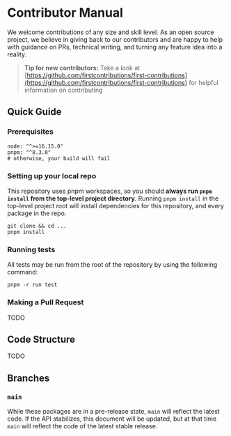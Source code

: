 # Contributor Manual

We welcome contributions of any size and skill level. As an open source project, we believe in giving back to our contributors and are happy to help with guidance on PRs, technical writing, and turning any feature idea into a reality.

> **Tip for new contributors:**
> Take a look at [https://github.com/firstcontributions/first-contributions](https://github.com/firstcontributions/first-contributions) for helpful information on contributing

## Quick Guide

### Prerequisites


```shell
node: "^>=16.15.0"
pnpm: "^8.3.0"
# otherwise, your build will fail
```

### Setting up your local repo

This repository uses pnpm workspaces, so you should **always run `pnpm install` from the top-level project directory**. Running `pnpm install` in the top-level project root will install dependencies for this repository, and every package in the repo.

```shell
git clone && cd ...
pnpm install
```

### Running tests

All tests may be run from the root of the repository by using the following command:

```shell
pnpm -r run test
```

### Making a Pull Request

TODO

## Code Structure

TODO

## Branches

### `main`

While these packages are in a pre-release state, `main` will reflect the latest code. If the API stabilizes, this document will be updated, but at that time `main` will reflect the code of the latest stable release.
